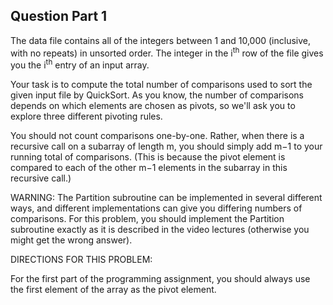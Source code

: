 
## Question Part 1

The data file contains all of the integers between 1 and 10,000 (inclusive, with no repeats) in unsorted order. The integer in the i<sup>th</sup> row of the file gives you the i<sup>th</sup> entry of an input array.

Your task is to compute the total number of comparisons used to sort the given input file by QuickSort. As you know, the number of comparisons depends on which elements are chosen as pivots, so we'll ask you to explore three different pivoting rules.

You should not count comparisons one-by-one. Rather, when there is a recursive call on a subarray of length m, you should simply add m−1 to your running total of comparisons. (This is because the pivot element is compared to each of the other m−1 elements in the subarray in this recursive call.)

WARNING: The Partition subroutine can be implemented in several different ways, and different implementations can give you differing numbers of comparisons. For this problem, you should implement the Partition subroutine exactly as it is described in the video lectures (otherwise you might get the wrong answer).


DIRECTIONS FOR THIS PROBLEM:

For the first part of the programming assignment, you should always use the first element of the array as the pivot element.
